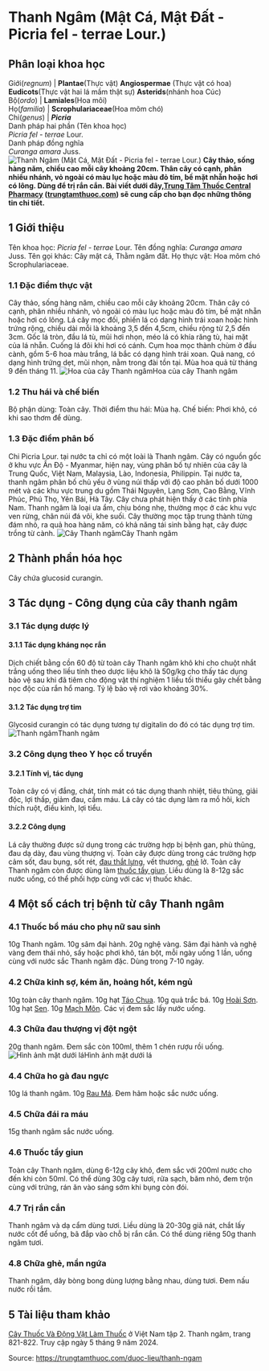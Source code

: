 # Thanh Ngâm (Mật Cá, Mật Đất - Picria fel - terrae Lour.)

Phân loại khoa học  
---  
Giới(_regnum_) |  **Plantae**(Thực vật) **Angiospermae** (Thực vật có hoa) **Eudicots**(Thực vật hai lá mầm thật sự) **Asterids**(nhánh hoa Cúc)  
Bộ(_ordo_) | **Lamiales**(Hoa môi)  
Họ(_familia_) | **Scrophulariaceae**(Hoa mõm chó)  
Chi(_genus_) | **_Picria_**  
Danh pháp hai phần (Tên khoa học)  
_Picria fel - terrae_ Lour.  
Danh pháp đồng nghĩa  
_Curanga amara_ Juss.  
![Thanh Ngâm \(Mật Cá, Mật Đất - Picria fel - terrae Lour.\)](https://trungtamthuoc.com/images/others/thanh-ngam-1382.jpg)
**Cây thảo, sống hàng năm, chiều cao mỗi cây khoảng 20cm. Thân cây có cạnh, phân nhiều nhánh, vỏ ngoài có màu lục hoặc màu đỏ tím, bề mặt nhẵn hoặc hơi có lông. Dùng để trị rắn cắn. Bài viết dưới đây,[Trung Tâm Thuốc Central Pharmacy](https://trungtamthuoc.com/ "Trung Tâm Thuốc Central Pharmacy") ([trungtamthuoc.com](https://trungtamthuoc.com/ "trungtamthuoc.com")) sẽ cung cấp cho bạn đọc những thông tin chi tiết.**
##  1 Giới thiệu
Tên khoa học: _Picria fel - terrae_ Lour.
Tên đồng nghĩa: _Curanga amara_ Juss.
Tên gọi khác: Cây mật cá, Thằm ngăm đất.
Họ thực vật: Hoa mõm chó Scrophulariaceae.
### 1.1 Đặc điểm thực vật
Cây thảo, sống hàng năm, chiều cao mỗi cây khoảng 20cm. Thân cây có cạnh, phân nhiều nhánh, vỏ ngoài có màu lục hoặc màu đỏ tím, bề mặt nhẵn hoặc hơi có lông.
Lá cây mọc đối, phiến lá có dạng hình trái xoan hoặc hình trứng rộng, chiều dài mỗi là khoảng 3,5 đến 4,5cm, chiều rộng từ 2,5 đến 3cm. Gốc lá tròn, đầu lá tù, mũi hơi nhọn, méo lá có khía răng tù, hai mặt của lá nhẵn. Cuống lá đôi khi hơi có cánh.
Cụm hoa mọc thành chùm ở đầu cành, gồm 5-6 hoa màu trắng, lá bắc có dạng hình trái xoan.
Quả nang, có dạng hình trứng dẹt, mũi nhọn, nằm trong đài tồn tại.
Mùa hoa quả từ tháng 9 đến tháng 11.
![Hoa của cây Thanh ngâm](https://trungtamthuoc.com/images/item/thanh-ngam-0.jpg)Hoa của cây Thanh ngâm
### 1.2 Thu hái và chế biến
Bộ phận dùng: Toàn cây.
Thời điểm thu hái: Mùa hạ.
Chế biến: Phơi khô, có khi sao thơm để dùng.
### 1.3 Đặc điểm phân bố
Chi Picria Lour. tại nước ta chỉ có một loài là Thanh ngâm. Cây có nguồn gốc ở khu vực Ấn Độ - Myanmar, hiện nay, vùng phân bố tự nhiên của cây là Trung Quốc, Việt Nam, Malaysia, Lào, Indonesia, Philippin.
Tại nước ta, thanh ngâm phân bố chủ yếu ở vùng núi thấp với độ cao phân bố dưới 1000 mét và các khu vực trung du gồm Thái Nguyên, Lạng Sơn, Cao Bằng, Vĩnh Phúc, Phú Thọ, Yên Bái, Hà Tây. Cây chưa phát hiện thấy ở các tỉnh phía Nam.
Thanh ngâm là loại ưa ẩm, chịu bóng nhẹ, thường mọc ở các khu vực ven rừng, chân núi đá vôi, khe suối. Cây thường mọc tập trung thành từng đám nhỏ, ra quả hoa hàng năm, có khả năng tái sinh bằng hạt, cây được trồng từ cành.
![Cây Thanh ngâm](https://trungtamthuoc.com/images/item/thanh-ngam-1.jpg)Cây Thanh ngâm
##  2 Thành phần hóa học
Cây chứa glucosid curangin.
##  3 Tác dụng - Công dụng của cây thanh ngâm
### 3.1 Tác dụng dược lý
#### 3.1.1 Tác dụng kháng nọc rắn
Dịch chiết bằng cồn 60 độ từ toàn cây Thanh ngâm khô khi cho chuột nhắt trắng uống theo liều tính theo dược liệu khô là 50g/kg cho thấy tác dụng bảo vệ sau khi đã tiêm cho động vật thí nghiệm 1 liều tối thiểu gây chết bằng nọc độc của rắn hổ mang. Tỷ lệ bảo vệ rơi vào khoảng 30%.
#### 3.1.2 Tác dụng trợ tim
Glycosid curangin có tác dụng tương tự digitalin do đó có tác dụng trợ tim.
![Thanh ngâm](https://trungtamthuoc.com/images/item/thanh-ngam-2.jpg)Thanh ngâm
### 3.2 Công dụng theo Y học cổ truyền
#### 3.2.1 Tính vị, tác dụng
Toàn cây có vị đắng, chát, tính mát có tác dụng thanh nhiệt, tiêu thũng, giải độc, lợi thấp, giảm đau, cầm máu.
Lá cây có tác dụng làm ra mồ hôi, kích thích ruột, điều kinh, lợi tiểu.
#### 3.2.2 Công dụng
Lá cây thường được sử dụng trong các trường hợp bị bệnh gan, phù thũng, đau dạ dày, đau vùng thượng vị.
Toàn cây được dùng trong các trường hợp cảm sốt, đau bụng, sốt rét, [đau thắt lưng](https://trungtamthuoc.com/bai-viet/dau-that-lung "đau thắt lưng"), vết thương, [ghẻ](https://trungtamthuoc.com/bai-viet/benh-ghe "ghẻ") lở. Toàn cây Thanh ngâm còn được dùng làm [thuốc tẩy giun](https://trungtamthuoc.com/thuoc-tri-ki-sinh-trung "thuốc tẩy giun"). Liều dùng là 8-12g sắc nước uống, có thể phối hợp cùng với các vị thuốc khác.
##  4 Một số cách trị bệnh từ cây Thanh ngâm
### 4.1 Thuốc bổ máu cho phụ nữ sau sinh
10g Thanh ngâm.
10g sâm đại hành.
20g nghệ vàng.
Sâm đại hành và nghệ vàng đem thái nhỏ, sấy hoặc phơi khô, tán bột, mỗi ngày uống 1 lần, uống cùng với nước sắc Thanh ngâm đặc. Dùng trong 7-10 ngày.
### 4.2 Chữa kinh sợ, kém ăn, hoảng hốt, kém ngủ
10g toàn cây thanh ngâm.
10g hạt [Táo Chua](https://trungtamthuoc.com/hoat-chat/tao-chua "Táo Chua").
10g quả trắc bá.
10g [Hoài Sơn](https://trungtamthuoc.com/hoat-chat/hoai-son "Hoài Sơn").
10g hạt [Sen](https://trungtamthuoc.com/hoat-chat/sen "Sen").
10g [Mạch Môn](https://trungtamthuoc.com/duoc-lieu/mach-mon "Mạch Môn").
Các vị đem sắc lấy nước uống.
### 4.3 Chữa đau thượng vị đột ngột
20g thanh ngâm.
Đem sắc còn 100ml, thêm 1 chén rượu rồi uống.
![Hình ảnh mặt dưới lá](https://trungtamthuoc.com/images/item/thanh-ngam-3.jpg)Hình ảnh mặt dưới lá
### 4.4 Chữa ho gà đau ngực
10g lá thanh ngâm.
10g [Rau Má](https://trungtamthuoc.com/hoat-chat/rau-ma "Rau Má").
Đem hãm hoặc sắc nước uống.
### 4.5 Chữa đái ra máu
15g thanh ngâm sắc nước uống.
### 4.6 Thuốc tẩy giun
Toàn cây Thanh ngâm, dùng 6-12g cây khô, đem sắc với 200ml nước cho đến khi còn 50ml. Có thể dùng 30g cây tươi, rửa sạch, băm nhỏ, đem trộn cùng với trứng, rán ăn vào sáng sớm khi bụng còn đói.
### 4.7 Trị rắn cắn
Thanh ngâm và dạ cẩm dùng tươi. Liều dùng là 20-30g giã nát, chắt lấy nước cốt để uống, bã đắp vào chỗ bị rắn cắn.
Có thể dùng riêng 50g thanh ngâm tươi.
### 4.8 Chữa ghẻ, mẩn ngứa
Thanh ngâm, dây bòng bong dùng lượng bằng nhau, dùng tươi. Đem nấu nước rồi tắm.
##  5 Tài liệu tham khảo
[Cây Thuốc Và Động Vật Làm Thuốc](https://trungtamthuoc.com/bai-viet/doc-online-va-tai-mien-phi-pdf-sach-cay-thuoc-va-dong-vat-lam-thuoc-o-viet-nam "Cây Thuốc Và Động Vật Làm Thuốc") ở Việt Nam tập 2. Thanh ngâm, trang 821-822. Truy cập ngày 5 tháng 9 năm 2024.


Source: https://trungtamthuoc.com/duoc-lieu/thanh-ngam